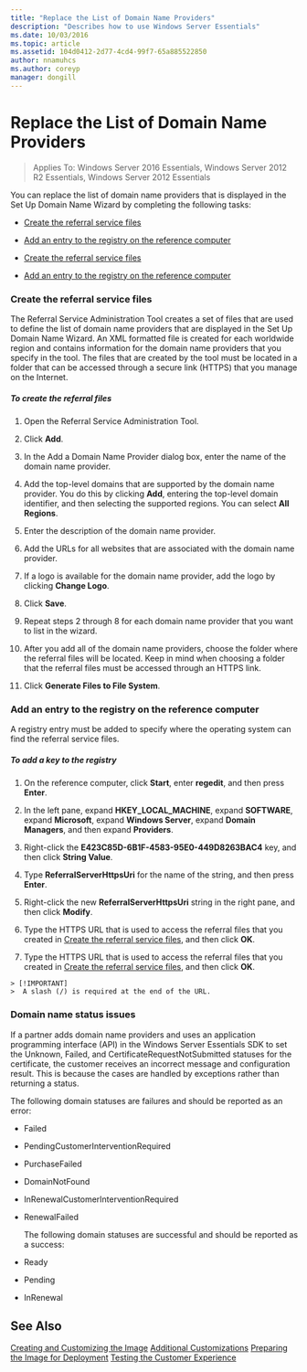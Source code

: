 ```yaml
---
title: "Replace the List of Domain Name Providers"
description: "Describes how to use Windows Server Essentials"
ms.date: 10/03/2016
ms.topic: article
ms.assetid: 104d0412-2d77-4cd4-99f7-65a885522850
author: nnamuhcs
ms.author: coreyp
manager: dongill
---
```


# Replace the List of Domain Name Providers

>Applies To: Windows Server 2016 Essentials, Windows Server 2012 R2 Essentials, Windows Server 2012 Essentials

You can replace the list of domain name providers that is displayed in the Set Up Domain Name Wizard by completing the following tasks:


-   [Create the referral service files](Replace-the-List-of-Domain-Name-Providers.md#BKMK_ReferralFiles)

-   [Add an entry to the registry on the reference computer](Replace-the-List-of-Domain-Name-Providers.md#BKMK_AddRegistry)

-   [Create the referral service files](../install/Replace-the-List-of-Domain-Name-Providers.md#BKMK_ReferralFiles)

-   [Add an entry to the registry on the reference computer](../install/Replace-the-List-of-Domain-Name-Providers.md#BKMK_AddRegistry)


###  <a name="BKMK_ReferralFiles"></a> Create the referral service files
 The Referral Service Administration Tool creates a set of files that are used to define the list of domain name providers that are displayed in the Set Up Domain Name Wizard. An XML formatted file is created for each worldwide region and contains information for the domain name providers that you specify in the tool. The files that are created by the tool must be located in a folder that can be accessed through a secure link (HTTPS) that you manage on the Internet.

##### To create the referral files

1.  Open the Referral Service Administration Tool.

2.  Click **Add**.

3.  In the Add a Domain Name Provider dialog box, enter the name of the domain name provider.

4.  Add the top-level domains that are supported by the domain name provider. You do this by clicking **Add**, entering the top-level domain identifier, and then selecting the supported regions. You can select **All Regions**.

5.  Enter the description of the domain name provider.

6.  Add the URLs for all websites that are associated with the domain name provider.

7.  If a logo is available for the domain name provider, add the logo by clicking **Change Logo**.

8.  Click **Save**.

9. Repeat steps 2 through 8 for each domain name provider that you want to list in the wizard.

10. After you add all of the domain name providers, choose the folder where the referral files will be located. Keep in mind when choosing a folder that the referral files must be accessed through an HTTPS link.

11. Click **Generate Files to File System**.

###  <a name="BKMK_AddRegistry"></a> Add an entry to the registry on the reference computer
 A registry entry must be added to specify where the operating system can find the referral service files.

##### To add a key to the registry

1.  On the reference computer, click **Start**, enter **regedit**, and then press **Enter**.

2.  In the left pane, expand **HKEY_LOCAL_MACHINE**, expand **SOFTWARE**, expand **Microsoft**, expand **Windows Server**, expand **Domain Managers**, and then expand **Providers**.

3.  Right-click the **E423C85D-6B1F-4583-95E0-449D8263BAC4** key, and then click **String Value**.

4.  Type **ReferralServerHttpsUri** for the name of the string, and then press **Enter**.

5.  Right-click the new **ReferralServerHttpsUri** string in the right pane, and then click **Modify**.


6.  Type the HTTPS URL that is used to access the referral files that you created in [Create the referral service files](Replace-the-List-of-Domain-Name-Providers.md#BKMK_ReferralFiles), and then click **OK**.

6.  Type the HTTPS URL that is used to access the referral files that you created in [Create the referral service files](../install/Replace-the-List-of-Domain-Name-Providers.md#BKMK_ReferralFiles), and then click **OK**.


~~~
> [!IMPORTANT]
>  A slash (/) is required at the end of the URL.
~~~

###  <a name="BKMK_ReplaceDomainNameProviders"></a> Domain name status issues
 If a partner adds domain name providers and uses an application programming interface (API) in the  Windows Server Essentials SDK to set the Unknown, Failed, and CertificateRequestNotSubmitted statuses for the certificate, the customer receives an incorrect message and configuration result. This is because the cases are handled by exceptions rather than returning a status.

 The following domain statuses are failures and should be reported as an error:

- Failed

- PendingCustomerInterventionRequired

- PurchaseFailed

- DomainNotFound

- InRenewalCustomerInterventionRequired

- RenewalFailed

  The following domain statuses are successful and should be reported as a success:

- Ready

- Pending

- InRenewal

## See Also

 [Creating and Customizing the Image](Creating-and-Customizing-the-Image.md)
 [Additional Customizations](Additional-Customizations.md)
 [Preparing the Image for Deployment](Preparing-the-Image-for-Deployment.md)
 [Testing the Customer Experience](Testing-the-Customer-Experience.md)

